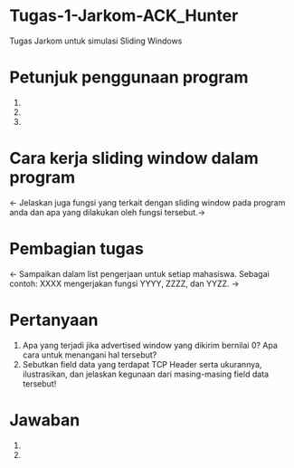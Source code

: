 # Tugas-1-Jarkom-ACK_Hunter
Tugas Jarkom untuk simulasi Sliding Windows
# Petunjuk penggunaan program
1.
2.
3.
# Cara kerja sliding window dalam program
<- Jelaskan juga fungsi yang terkait dengan sliding window pada program anda dan apa yang dilakukan oleh fungsi tersebut.->
# Pembagian tugas
<- Sampaikan dalam list pengerjaan untuk setiap mahasiswa. Sebagai contoh: XXXX mengerjakan fungsi YYYY, ZZZZ, dan YYZZ. ->
# Pertanyaan
1.	Apa yang terjadi jika advertised window yang dikirim bernilai 0? Apa cara untuk menangani hal tersebut?
2.	Sebutkan field data yang terdapat TCP Header serta ukurannya, ilustrasikan, dan jelaskan kegunaan dari masing-masing field data tersebut!
# Jawaban
1.
2.
